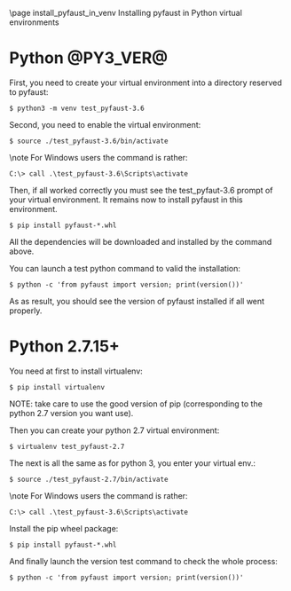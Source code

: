 \page install_pyfaust_in_venv Installing pyfaust in Python virtual environments

Python @PY3_VER@
================

First, you need to create your virtual environment into a directory reserved to pyfaust:

	$ python3 -m venv test_pyfaust-3.6

Second, you need to enable the virtual environment:

	$ source ./test_pyfaust-3.6/bin/activate

\note For Windows users the command is rather:

	C:\> call .\test_pyfaust-3.6\Scripts\activate

Then, if all worked correctly you must see the test_pyfaut-3.6 prompt of your virtual environment.
It remains now to install pyfaust in this environment.

	$ pip install pyfaust-*.whl

All the dependencies will be downloaded and installed by the command above.

You can launch a test python command to valid the installation:

	$ python -c 'from pyfaust import version; print(version())'

As as result, you should see the version of pyfaust installed if all went properly.

Python 2.7.15+
=============

You need at first to install virtualenv:

	$ pip install virtualenv

NOTE: take care to use the good version of pip (corresponding to the python 2.7 version you want use).

Then you can create your python 2.7 virtual environment:

	$ virtualenv test_pyfaust-2.7

The next is all the same as for python 3, you enter your virtual env.:

	$ source ./test_pyfaust-2.7/bin/activate

\note For Windows users the command is rather:

	C:\> call .\test_pyfaust-3.6\Scripts\activate

Install the pip wheel package:

	$ pip install pyfaust-*.whl

And finally launch the version test command to check the whole process:

	$ python -c 'from pyfaust import version; print(version())'



